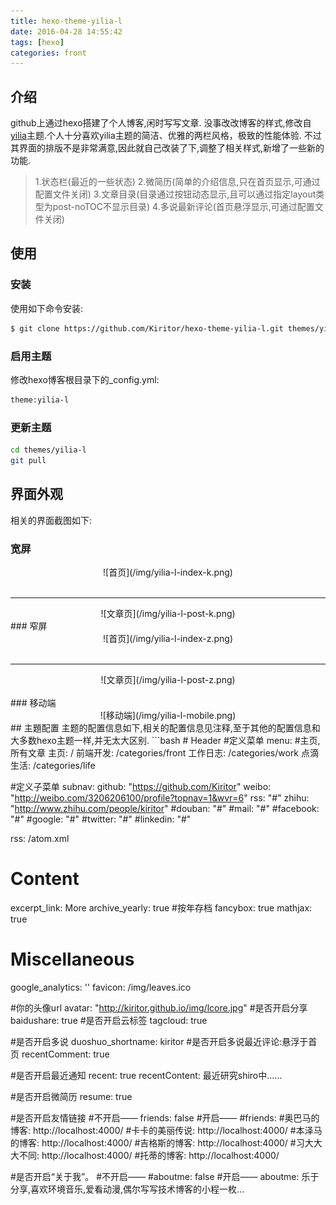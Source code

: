 ```yaml
---
title: hexo-theme-yilia-l
date: 2016-04-28 14:55:42
tags: [hexo]
categories: front
---
```

## 介绍
github上通过hexo搭建了个人博客,闲时写写文章. 没事改改博客的样式,修改自[yilia](https://github.com/litten/hexo-theme-yilia)主题.个人十分喜欢yilia主题的简洁、优雅的两栏风格，极致的性能体验. 不过其界面的排版不是非常满意,因此就自己改装了下,调整了相关样式,新增了一些新的功能.
>    1.状态栏(最近的一些状态)
>    2.微简历(简单的介绍信息,只在首页显示,可通过配置文件关闭)
>    3.文章目录(目录通过按钮动态显示,且可以通过指定layout类型为post-noTOC不显示目录)
>    4.多说最新评论(首页悬浮显示,可通过配置文件关闭)

<!--more-->
## 使用
### 安装
使用如下命令安装:
```bash
$ git clone https://github.com/Kiritor/hexo-theme-yilia-l.git themes/yilia-l
```

### 启用主题
修改hexo博客根目录下的_config.yml:
```bash
theme:yilia-l
```
### 更新主题
```bash
cd themes/yilia-l
git pull
```
## 界面外观
相关的界面截图如下:
### 宽屏
<center>![首页](/img/yilia-l-index-k.png)</center></br>
<hr>
<center>![文章页](/img/yilia-l-post-k.png)</center>
### 窄屏
<center>![首页](/img/yilia-l-index-z.png)</center></br>
<hr>
<center>![文章页](/img/yilia-l-post-z.png)</center></br>
### 移动端
<center>![移动端](/img/yilia-l-mobile.png)</center>
## 主題配置
主题的配置信息如下,相关的配置信息见注释,至于其他的配置信息和大多数hexo主题一样,并无太大区别.
```bash
# Header
#定义菜单
menu:
  #主页,所有文章
  主页: /
  前端开发: /categories/front
  工作日志: /categories/work
  点滴生活: /categories/life

#定义子菜单
subnav:
  github: "https://github.com/Kiritor"
  weibo: "http://weibo.com/3206206100/profile?topnav=1&wvr=6"
  rss: "#"
  zhihu: "http://www.zhihu.com/people/kiritor"
  #douban: "#"
  #mail: "#"
  #facebook: "#"
  #google: "#"
  #twitter: "#"
  #linkedin: "#"

rss: /atom.xml

# Content
excerpt_link: More
archive_yearly: true #按年存档
fancybox: true
mathjax: true

# Miscellaneous
google_analytics: ''
favicon: /img/leaves.ico

#你的头像url
avatar: "http://kiritor.github.io/img/lcore.jpg"
#是否开启分享
baidushare: true
#是否开启云标签
tagcloud: true

#是否开启多说
duoshuo_shortname: kiritor
#是否开启多说最近评论:悬浮于首页
recentComment: true

#是否开启最近通知
recent: true
recentContent: 最近研究shiro中......

#是否开启微简历
resume: true

#是否开启友情链接
#不开启——
friends: false
#开启——
#friends:
  #奥巴马的博客: http://localhost:4000/
  #卡卡的美丽传说: http://localhost:4000/
   #本泽马的博客: http://localhost:4000/
  #吉格斯的博客: http://localhost:4000/
  #习大大大不同: http://localhost:4000/
  #托蒂的博客: http://localhost:4000/

#是否开启“关于我”。
#不开启——
#aboutme: false
#开启——
aboutme: 乐于分享,喜欢环境音乐,爱看动漫,偶尔写写技术博客的小程一枚...

```
